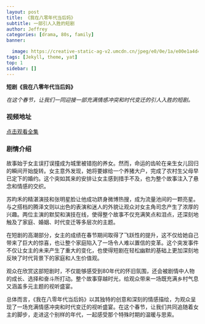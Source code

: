 ```yaml
---
layout: post
title: 《我在八零年代当后妈》
subtitle: 一部引人入胜的短剧
author: Jeffrey
categories: [drama, 80s, family]
banner:

  image: https://creative-static-ag-v2.umcdn.cn/jpeg/e0/0e/1a/e00e1a4d4f65cd6d7fa3910bde5e45f4.jpeg?auth_key=1708518462-0-0-547c731047ec214eef460c5dbacbd747
tags: [Jekyll, theme, yat]
top: 1
sidebar: []
---
```

**短剧《我在八零年代当后妈》**

*在这个春节，让我们一同迎接一部充满情感冲突和时代变迁的引人入胜的短剧。*

### 视频地址

[点击观看全集](https://youtu.be/0MovzvGR_K0)

### 剧情介绍

故事始于女主误打误撞成为城里被错抱的养女。然而，命运的齿轮在亲生女儿回归的瞬间开始旋转。女主意外发现，她将要嫁给一个养猪大户，完成了农村生父母早已定下的婚约。这个突如其来的安排让女主感到措手不及，也为整个故事注入了悬念和情感的交织。

苏昀禾的精湛演技和张明星脸让他成功跻身微博热搜，成为流量池间的一颗亮星。与之搭档的腾泽文则以出色的表演和迷人的外貌让观众对女主角司念产生了浓厚的兴趣。两位主演的默契和演技在线，使得整个故事不仅充满笑点和泪点，还深刻地触及了家庭、婚姻、时代变迁等多层次的主题。

在短剧的高潮部分，女主的成绩在春节期间取得了飞跃性的提升，这不仅给她自己带来了巨大的惊喜，也让整个家庭陷入了一场令人难以置信的变革。这个突发事件不仅让女主的未来产生了重大的变化，也使得短剧在轻松幽默的基础上更加深刻地反映了时代背景下的家庭和人生价值观。

观众在欣赏这部短剧时，不仅能够感受到80年代的怀旧氛围，还会被剧情中人物的成长、选择和奋斗所打动。整个故事穿越时光，给观众带来一场既充满乡村气息又涵盖多元主题的视听盛宴。

总体而言，《我在八零年代当后妈》以其独特的创意和深刻的情感描绘，为观众呈现了一场充满情感冲突和时代变迁的视听盛宴。在这个春节，让我们共同追随着女主的脚步，走进这个别样的年代，一起感受那个特殊时期的温暖与思索。
